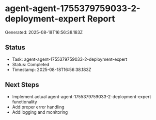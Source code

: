 # agent-agent-1755379759033-2-deployment-expert Report

Generated: 2025-08-18T16:56:38.183Z

## Status
- Task: agent-agent-1755379759033-2-deployment-expert
- Status: Completed
- Timestamp: 2025-08-18T16:56:38.183Z

## Next Steps
- Implement actual agent-agent-1755379759033-2-deployment-expert functionality
- Add proper error handling
- Add logging and monitoring
